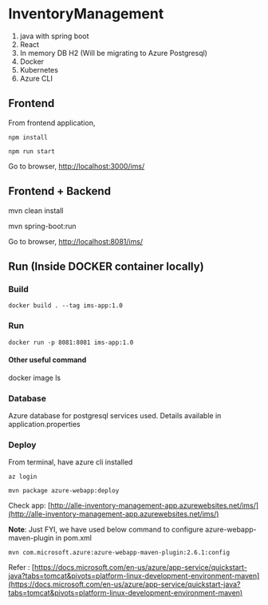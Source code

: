 # InventoryManagement

1. java with spring boot
2. React 
3. In memory DB H2 (Will be migrating to Azure Postgresql)
4. Docker
5. Kubernetes
6. Azure CLI


## Frontend
From frontend application, 

`npm install`

`npm run start`


Go to browser,   [http://localhost:3000/ims/ ](http://localhost:3000/ims/)



## Frontend + Backend

mvn clean install

mvn spring-boot:run

Go to browser, [http://localhost:8081/ims/](http://localhost:8081/ims/)


## Run (Inside DOCKER container locally)

### Build

`docker build . --tag ims-app:1.0`

### Run

`docker run -p 8081:8081 ims-app:1.0`

#### Other useful command

docker image ls


### Database

Azure database for postgresql services used. Details available in application.properties


### Deploy

From terminal, have azure cli installed

` az login `  

`mvn package azure-webapp:deploy`


Check app: [http://alle-inventory-management-app.azurewebsites.net/ims/](http://alle-inventory-management-app.azurewebsites.net/ims/)





**Note**: Just FYI, we have used below command to configure azure-webapp-maven-plugin in pom.xml

` mvn com.microsoft.azure:azure-webapp-maven-plugin:2.6.1:config `

Refer : [https://docs.microsoft.com/en-us/azure/app-service/quickstart-java?tabs=tomcat&pivots=platform-linux-development-environment-maven](https://docs.microsoft.com/en-us/azure/app-service/quickstart-java?tabs=tomcat&pivots=platform-linux-development-environment-maven)

